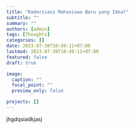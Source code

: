 ```yaml
---
title: "Kaderisasi Mahasiswa Baru yang Ideal"
subtitle: ""
summary: ""
authors: [admin]
tags: [Thoughts]
categories: []
date: 2023-07-30T10:49:11+07:00
lastmod: 2023-07-30T10:49:11+07:00
featured: false
draft: true

image:
  caption: ""
  focal_point: ""
  preview_only: false

projects: []
---
```

jhgdqsiadkjasj 